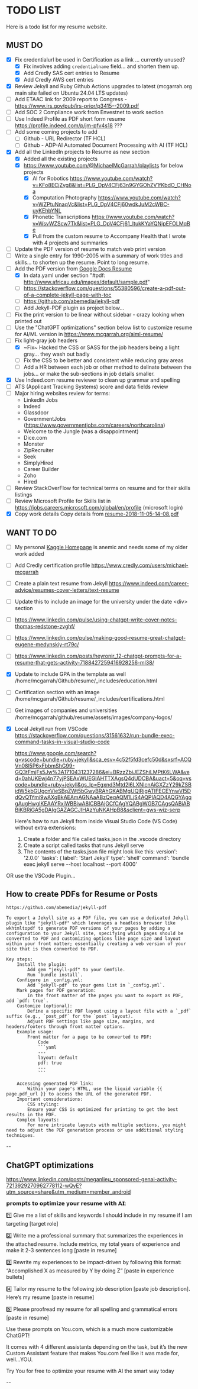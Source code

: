 # TODO LIST

Here is a todo list for my resume website.

## MUST DO

- [x] Fix credentialurl be used in Certification as a link ... currently unused?
  - [x] Fix involves adding `credentialname` field... and shorten them up.
  - [x] Add Credly SAS cert entries to Resume
  - [x] Add Credly AWS cert entries
- [x] Review Jekyll and Ruby Github Actions upgrades to latest (mcgarrah.org main site failed on Ubuntu 24.04 LTS updates)
- [ ] Add ETAAC link for 2009 report to Congress - https://www.irs.gov/pub/irs-prior/p3415--2009.pdf
- [ ] Add SOC 2 Compliance work from Envestnet to work section
- [ ] Use Indeed Profile as PDF short form resume https://profile.indeed.com/p/jm-pfv4s18 ???
- [ ] Add some coming projects to add
  - [ ] Github - URL Redirector (TF HCL)
  - [ ] Github - ADP-AI Automated Document Processing with AI (TF HCL)
- [x] Add all the LinkedIn projects to Resume as new section
  - [x] Added all the existing projects
  - [x] https://www.youtube.com/@MichaelMcGarrah/playlists for below projects
    - [x] AI for Robotics https://www.youtube.com/watch?v=KFo8ECjZyg8&list=PLG_DpV4CFj63n9GYGOhZV1fKbdO_CHNoa
    - [x] Computation Photography https://www.youtube.com/watch?v=WZPtuNnaqVc&list=PLG_DpV4CFj60wdkJuM2cWBC-uyKEhbYNL
    - [x] Phonetic Transcriptions https://www.youtube.com/watch?v=WsvWZScw7Tk&list=PLG_DpV4CFj61_ltukKYaYQNipEFOLMqBe
    - [x] Pull from the custom resume to Accompany Health that I wrote with 4 projects and summaries
- [ ] Update the PDF version of resume to match web print version
- [ ] Write a single entry for 1990-2005 with a summary of work titles and skills... to shorten up the resume. Point to long resume.
- [ ] Add the PDF version from [Google Docs Resume](https://docs.google.com/document/d/1YuYyPKpCZNMarkZHMHJ7_-Tm3dAJ_BvS9kl7iwIFDYQ/edit?usp=sharing)
  - [x] In data.yaml under section "#pdf: http://www.africau.edu/images/default/sample.pdf"
  - [ ] https://stackoverflow.com/questions/55380596/create-a-pdf-out-of-a-complete-jekyll-page-with-toc
  - [ ] https://github.com/abemedia/jekyll-pdf
  - [ ] Add Jekyll-PDF plugin as project below...
- [ ] Fix the print version to be linear without sidebar - crazy looking when printed out
- [ ] Use the "ChatGPT optimizations" section below list to customize resume for AI/ML version in https://www.mcgarrah.org/aiml-resume/
- [ ] Fix light-gray job headers
  - [x] ~Fix~ Hacked the CSS or SASS for the job headers being a light gray... they wash out badly
  - [ ] Fix the CSS to be better and consistent while reducing gray areas
  - [ ] Add a HR between each job or other method to delinate between the jobs... or make the sub-sections in job details smaller.
- [x] Use Indeed.com resume reviewer to clean up grammar and spelling
- [ ] ATS (Applicant Tracking Systems) score and data fields review
- [ ] Major hiring websites review for terms:
  - LinkedIn Jobs
  - Indeed
  - Glassdoor
  - GovernmentJobs (https://www.governmentjobs.com/careers/northcarolina)
  - Welcome to the Jungle (was a disappointment)
  - Dice.com
  - Monster
  - ZipRecruiter
  - Seek
  - SimplyHired
  - Career Builder
  - Zoho
  - Hired
- [ ] Review StackOverFlow for technical terms on resume and for their skills listings
- [ ] Review Microsoft Profile for Skills list in https://jobs.careers.microsoft.com/global/en/profile (microsoft login)
- [x] Copy work details
    Copy details from [resume-2018-11-05-14-08.pdf](https://drive.google.com/file/d/1JOQZZ6Q81OQlPaJMbojlgaRHit4gfQDV/view?usp=sharing)

## WANT TO DO

- [ ] My personal [Kaggle Homepage](https://www.kaggle.com/mcgarrah) is anemic and needs some of my older work added
- [ ] Add Credly certification profile https://www.credly.com/users/michael-mcgarrah
- [ ] Create a plain text resume from Jekyll https://www.indeed.com/career-advice/resumes-cover-letters/text-resume
- [ ] Update this to include an image for the university under the date \<div\> section
- [ ] https://www.linkedin.com/pulse/using-chatgpt-write-cover-notes-thomas-redstone-zvghf/
- [ ] https://www.linkedin.com/pulse/making-good-resume-great-chatgpt-eugene-medynskiy-rt79c/
- [ ] https://www.linkedin.com/posts/heyronir_12-chatgpt-prompts-for-a-resume-that-gets-activity-7188427259416928256-ml38/
- [x] Update to include GPA in the template as well
    /home/mcgarrah/Github/resume/_includes/education.html
- [ ] Certification section with an image
    /home/mcgarrah/Github/resume/_includes/certifications.html
- [ ] Get images of companies and universities
    /home/mcgarrah/github/resume/assets/images/company-logos/
- [x] Local Jekyll run from VSCode
    https://stackoverflow.com/questions/31561632/run-bundle-exec-command-tasks-in-visual-studio-code

    https://www.google.com/search?q=vscode+bundle+ruby+jekyll&sca_esv=4c52f5fd3cefc50d&sxsrf=ACQVn08l5P6xFbbmShG99-GQ3tFmjFs5Jw%3A1710431237286&ei=BRzzZbiJEZShiLMPtK6LWA&ved=0ahUKEwj4n77yjPSEAxWUEGIAHTTXAgsQ4dUDCBA&uact=5&oq=vscode+bundle+ruby+jekyll&gs_lp=Egxnd3Mtd2l6LXNlcnAiGXZzY29kZSBidW5kbGUgcnVieSBqZWt5bGwyBRAhGKABMgUQIRigATIFECEYnwVI5DdQvQ1Ymi9wAXgBkAEAmAGNAaABzQeqAQM1LjS4AQPIAQD4AQGYAgqgAugHwgIKEAAYRxjWBBiwA8ICBBAjGCfCAgYQABgWGB7CAgsQABiABBiKBRiGA5gDAIgGAZAGCJIHAzYuNKAHpB8&sclient=gws-wiz-serp

    Here's how to run Jekyll from inside Visual Studio Code (VS Code) without extra extensions:
    1. Create a folder and file called tasks.json in the .vscode directory
    2. Create a script called tasks that runs Jekyll serve
    3. The contents of the tasks.json file might look like this: version': '2.0.0' `tasks': ( label': 'Start Jekyll' type': 'shell' command': 'bundle exec jekyll serve --host localhost --port 4000'

OR use the VSCode Plugin...

## How to create PDFs for Resume or Posts

    https://github.com/abemedia/jekyll-pdf

    To export a Jekyll site as a PDF file, you can use a dedicated Jekyll plugin like "jekyll-pdf" which leverages a headless browser like wkhtmltopdf to generate PDF versions of your pages by adding a configuration to your Jekyll site, specifying which pages should be converted to PDF and customizing options like page size and layout within your front matter; essentially creating a web version of your site that is then converted to PDF. 

    Key steps:
        Install the plugin:
            Add gem "jekyll-pdf" to your Gemfile.
            Run `bundle install`.
        Configure in _config.yml:
            Add `jekyll-pdf` to your gems list in `_config.yml`.
        Mark pages for PDF generation:
            In the front matter of the pages you want to export as PDF, add `pdf: true`.
        Customize (optional):
            Define a specific PDF layout using a layout file with a `_pdf` suffix (e.g., `post_pdf` for the `post` layout).
            Adjust PDF settings like page size, margins, and headers/footers through front matter options. 
        Example usage:
            Front matter for a page to be converted to PDF:
                Code
                ```yaml
                ---
                layout: default
                pdf: true
                ---
                ```

        Accessing generated PDF link:
            Within your page's HTML, use the liquid variable {{ page.pdf_url }} to access the URL of the generated PDF. 
        Important considerations:
            CSS styling:
            Ensure your CSS is optimized for printing to get the best results in the PDF.
        Complex layouts:
            For more intricate layouts with multiple sections, you might need to adjust the PDF generation process or use additional styling techniques.

--

## ChatGPT optimizations

https://www.linkedin.com/posts/meganlieu_sponsored-genai-activity-7213929270962778112-wQyE?utm_source=share&utm_medium=member_android

𝗽𝗿𝗼𝗺𝗽𝘁𝘀 𝘁𝗼 𝗼𝗽𝘁𝗶𝗺𝗶𝘇𝗲 𝘆𝗼𝘂𝗿 𝗿𝗲𝘀𝘂𝗺𝗲 𝘄𝗶𝘁𝗵 𝗔𝗜:

1️⃣ Give me a list of skills and keywords I should include in my resume if I am targeting [target role]

2️⃣ Write me a professional summary that summarizes the experiences in the attached resume. Include metrics, my total years of experience and make it 2-3 sentences long [paste in resume]

3️⃣ Rewrite my experiences to be impact-driven by following this format: “Accomplished X as measured by Y by doing Z” [paste in experience bullets]

4️⃣ Tailor my resume to the following job description [paste job description]. Here’s my resume [paste in resume]

5️⃣ Please proofread my resume for all spelling and grammatical errors [paste in resume]

Use these prompts on You.com, which is a much more customizable ChatGPT!

It comes with 4 different assistants depending on the task, but it’s the new Custom Assistant feature that makes You.com feel like it was made for, well…YOU.

Try You for free to optimize your resume with AI the smart way today

--
